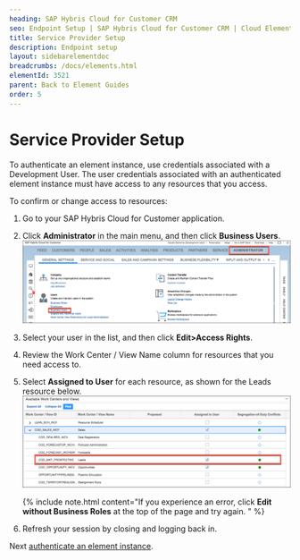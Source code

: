 ```yaml
---
heading: SAP Hybris Cloud for Customer CRM
seo: Endpoint Setup | SAP Hybris Cloud for Customer CRM | Cloud Elements API Docs
title: Service Provider Setup
description: Endpoint setup
layout: sidebarelementdoc
breadcrumbs: /docs/elements.html
elementId: 3521
parent: Back to Element Guides
order: 5
---
```


# Service Provider Setup

To authenticate an element instance, use credentials associated with a Development User. The user credentials associated with an authenticated element instance must have access to any resources that you access.

To confirm or change access to resources:

1. Go to your SAP Hybris Cloud for Customer application.
2. Click **Administrator** in the main menu, and then click **Business Users**.
![Administrator Page](img/admin.png)
2. Select your user in the list, and then click **Edit>Access Rights**.
3. Review the Work Center / View Name column for resources that you need access to.
4. Select **Assigned to User** for each resource, as shown for the Leads resource below.
![Leads Selected](img/leads.png)

    {% include note.html content="If you experience an error, click <strong>Edit without Business Roles</strong> at the top of the page and try again. " %}

6. Refresh your session by closing and logging back in.






Next [authenticate an element instance](authenticate.html).

